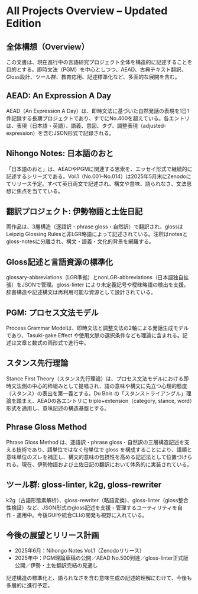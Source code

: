 # All Projects Overview – Updated Edition

## 全体構想（Overview）

この文書は、現在進行中の言語研究プロジェクト全体を構造的に記述することを目的とする。即時文法（PGM）を中心としつつ、AEAD、古典テキスト翻訳、Gloss設計、ツール群、教育応用、記述標準化など、多面的な展開を含む。

## AEAD: An Expression A Day

AEAD（An Expression A Day）は、即時文法に基づいた自然発話の表現を1日1件記録する長期プロジェクトであり、すでにNo.400を超えている。各エントリは、表現（日本語・英語）、語義、意図、タグ、調整表現（adjusted-expression）を含むJSON形式で記録される。

## Nihongo Notes: 日本語のおと

「日本語のおと」は、AEADやPGMに関連する思索を、エッセイ形式で継続的に記述するシリーズである。Vol.1（No.001–No.014）は2025年5月末にZenodoにてリリース予定。すべて英日両文で記述され、構文や意味、語られなさ、文法思想に焦点を当てている。

## 翻訳プロジェクト: 伊勢物語と土佐日記

両作品は、3層構造（逐語訳・phrase gloss・自然訳）で翻訳され、glossはLeipzig Glossing Rulesと非LGR略語によって記述されている。注釈はnotesとgloss-notesに分離され、構文・語義・文化的背景を網羅する。

## Gloss記述と言語資源の標準化

glossary-abbreviations（LGR準拠）とnonLGR-abbreviations（日本語独自拡張）をJSONで管理。gloss-linter により未定義記号や曖昧略語の検出を支援。辞書構造や記述構文は再利用可能な資源として設計されている。

## PGM: プロセス文法モデル

Process Grammar Modelは、即時文法と調整文法の2軸による発話生成モデルであり、Tasuki-gake Effect や使用文脈の選択条件なども理論に含まれる。記述は文章と数式の両形式で進行中。

## スタンス先行理論

Stance First Theory（スタンス先行理論）は、プロセス文法モデルにおける即時文法側の中心的枠組みとして提唱され、語の意味や構文に先立つ心理的態度（スタンス）の表出を第一義とする。Du Bois の「スタンストライアングル」理論を踏まえ、AEADの各エントリに triple+extension（category, stance, word）形式を適用し、意味記述の構造基盤とする。

## Phrase Gloss Method

Phrase Gloss Method は、逐語訳・phrase gloss・自然訳の三層構造記述を支える技術であり、語単位ではなく句単位で gloss を構成することにより、語順と意味単位のズレを補正し、構文的意味の包摂性を高める記述法として位置づけられる。現在、伊勢物語および土佐日記の翻訳において体系的に実装されている。

## ツール群: gloss-linter, k2g, gloss-rewriter

k2g（古語形態素解析）、gloss-rewriter（略語変換）、gloss-linter（gloss整合性検証）など、JSON形式のgloss記述を支援・管理するユーティリティを自作・運用中。今後GUIや統合CLIの開発も視野に入れている。

## 今後の展望とリリース計画

- 2025年6月：Nihongo Notes Vol.1（Zenodoリリース）
- 2025年中：PGM理論草稿の公開／AEAD No.500到達／gloss-linter正式版公開／伊勢・土佐翻訳完結の見通し

記述構造の標準化と、語られなさを含む意味生成の記述的理解にむけて、今後も多層的に進行予定。

